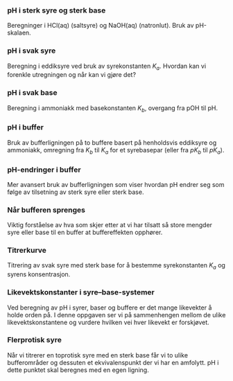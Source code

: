 ### pH i sterk syre og sterk base
Beregninger i HCl(aq) (saltsyre) og NaOH(aq) (natronlut). Bruk av pH-skalaen.
<youtube-video id="c_YfV0Q7Rl0"></youtube-video>

### pH i svak syre
Beregning i eddiksyre ved bruk av syrekonstanten $K_a$. Hvordan kan vi forenkle utregningen og når kan vi gjøre det?
<youtube-video id="TcvMP4ZR6q4"></youtube-video>

### pH i svak base
Beregning i ammoniakk med basekonstanten $K_b$, overgang fra pOH til pH.
<youtube-video id="VFZ2WaxSmFk"></youtube-video>

### pH i buffer
Bruk av bufferligningen på to buffere basert på henholdsvis eddiksyre og ammoniakk, omregning fra $K_b$ til $K_a$ for et syrebasepar (eller fra $pK_b$ til $pK_a$).
<youtube-video id="-ktutak3Ttk"></youtube-video>

### pH-endringer i buffer
Mer avansert bruk av bufferligningen som viser hvordan pH endrer seg som følge av tilsetning av sterk syre eller sterk base.
<youtube-video id="eEbkjnOf8Yo"></youtube-video>

### Når bufferen sprenges
Viktig forståelse av hva som skjer etter at vi har tilsatt så store mengder syre eller base til en buffer at buffereffekten opphører.
<youtube-video id="g9d9ogdo3GE"></youtube-video>

### Titrerkurve
Titrering av svak syre med sterk base for å bestemme syrekonstanten $K_a$ og syrens konsentrasjon.
<youtube-video id="C8BsLkrFAVk"></youtube-video>

### Likevektskonstanter i syre–base-systemer
Ved beregning av pH i syrer, baser og buffere er det mange likevekter å holde orden på. I denne oppgaven ser vi på sammenhengen mellom de ulike likevektskonstantene og vurdere hvilken vei hver likevekt er forskjøvet.
<youtube-video id="lnViexffGTw"></youtube-video>

### Flerprotisk syre
Når vi titrerer en toprotisk syre med en sterk base får vi to ulike bufferområder og dessuten et ekvivalenspunkt der vi har en amfolytt. pH i dette punktet skal beregnes med en egen ligning.
<youtube-video id="6a_WxNjXMCY"></youtube-video>